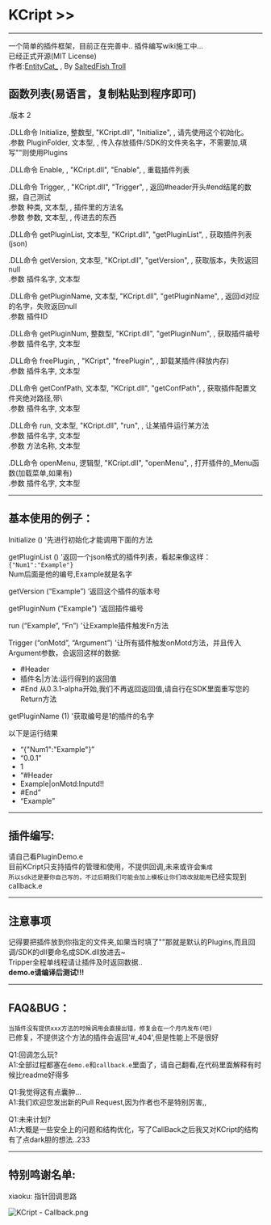 # KCript >>
---
 一个简单的插件框架，目前正在完善中..
 插件编写wiki施工中...    
 已经正式开源(MIT License)   
作者:[EntityCat_](http://blog.sfclub.cc/) , By [SaltedFish Troll](https://sfclub.cc/)   

## 函数列表(易语言，复制粘贴到程序即可)
.版本 2   
   
.DLL命令 Initialize, 整数型, "KCript.dll", "Initialize", , 请先使用这个初始化。   
    .参数 PluginFolder, 文本型, , 传入存放插件/SDK的文件夹名字，不需要加\,填写""则使用Plugins   
   
.DLL命令 Enable, , "KCript.dll", "Enable", , 重载插件列表   
   
.DLL命令 Trigger, , "KCript.dll", "Trigger", , 返回#header开头#end结尾的数据，自己测试   
    .参数 种类, 文本型, , 插件里的方法名   
    .参数 参数, 文本型, , 传进去的东西   
   
.DLL命令 getPluginList, 文本型, "KCript.dll", "getPluginList", , 获取插件列表(json)   
   
.DLL命令 getVersion, 文本型, "KCript.dll", "getVersion", , 获取版本，失败返回null   
    .参数 插件名字, 文本型   
   
.DLL命令 getPluginName, 文本型, "KCript.dll", "getPluginName", , 返回id对应的名字，失败返回null   
    .参数 插件ID   
   
.DLL命令 getPluginNum, 整数型, "KCript.dll", "getPluginNum", , 获取插件编号   
    .参数 插件名字, 文本型   
   
.DLL命令 freePlugin, , "KCript", "freePlugin", , 卸载某插件(释放内存)   
    .参数 插件名字, 文本型   
   
.DLL命令 getConfPath, 文本型, "KCript.dll", "getConfPath", , 获取插件配置文件夹绝对路径,带\   
    .参数 插件名字, 文本型      
	
.DLL命令 run, 文本型, "KCript.dll", "run", , 让某插件运行某方法   
    .参数 插件名字, 文本型      
    .参数 方法名称, 文本型      
	
.DLL命令 openMenu, 逻辑型, "KCript.dll", "openMenu", , 打开插件的_Menu函数(加载菜单,如果有)   
    .参数 插件名字, 文本型      
		
---
## 基本使用的例子：
Initialize () '先进行初始化才能调用下面的方法   

getPluginList () '返回一个json格式的插件列表，看起来像这样：   
`{"Num1":"Example"}`   
   Num后面是他的编号,Example就是名字   

getVersion (“Example”) ’返回这个插件的版本号   

getPluginNum (“Example”) '返回插件编号   
   
run (“Example”, “Fn”) '让Example插件触发Fn方法   
   
Trigger (“onMotd”, “Argument”) '让所有插件触发onMotd方法，并且传入Argument参数，会返回这样的数据:   
   
* #Header
* 插件名|方法:运行得到的返回值
* #End
从0.3.1-alpha开始,我们不再返回返回值,请自行在SDK里面重写您的Return方法   
   
getPluginName (1) '获取编号是1的插件的名字   
   
以下是运行结果
* “{"Num1":"Example"}”
* “0.0.1”
* 1
* “#Header
* Example|onMotd:Inputd!!
* #End”
* “Example”

---
## 插件编写:
请自己看PluginDemo.e   
目前KCript只支持插件的管理和使用，不提供回调,未来或许会`集成`   
`所以sdk还是要你自己写的，不过后期我们可能会加上模板让你们改改就能用`已经实现到callback.e   

---
## 注意事项
记得要把插件放到你指定的文件夹,如果当时填了""那就是默认的Plugins,而且回调/SDK的dll要命名成SDK.dll放进去~   
Tripper全程单线程请让插件及时返回数据..   
**demo.e请编译后测试!!!**   
   
---
## FAQ&BUG：
`当插件没有提供xxx方法的时候调用会直接出错，修复会在一个月内发布(吧)`    
已修复，不提供这个方法的插件会返回'#_404',但是性能上不是很好   
   
Q1:回调怎么玩?   
A1:全部过程都塞在`demo.e`和`callback.e`里面了，请自己翻看,在代码里面解释有时候比readme好得多   
   
Q1:我觉得这有点囊肿...   
A1:我们欢迎您发出新的Pull Request,因为作者也不是特别厉害,,   
   
Q1:未来计划?   
A1:大概是一些安全上的问题和结构优化，写了CallBack之后我又对KCript的结构有了点dark胆的想法..233
   
   
---
## 特别鸣谢名单:   
xiaoku: 指针回调思路   
   
     
	 
	 
	 
![KCript - Callback.png](https://i.loli.net/2018/08/28/5b84df3a2d88d.png)